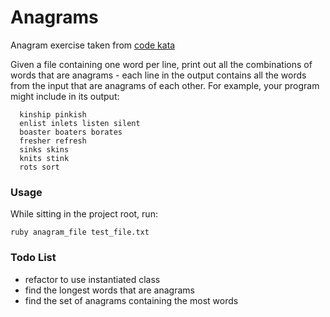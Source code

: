 # Anagrams

 Anagram exercise taken from [code kata](http://codekata.com/kata/kata06-anagrams/)

Given a file containing one word per line, print out all the combinations of words that are anagrams - each line in the output contains all the words from the input that are anagrams of each other. For example, your program might include in its output:
```
  kinship pinkish
  enlist inlets listen silent
  boaster boaters borates
  fresher refresh
  sinks skins
  knits stink
  rots sort
```

### Usage
While sitting in the project root, run: 
```
ruby anagram_file test_file.txt
```

### Todo List
* refactor to use instantiated class
* find the longest words that are anagrams
* find the set of anagrams containing the most words
